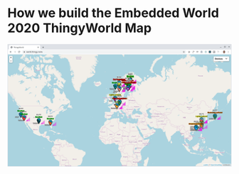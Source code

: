 # How we build the Embedded World 2020 ThingyWorld Map

![Screenshot of world.thingy.rocks](https://raw.githubusercontent.com/coderbyheart/nrfcloud-udp-proxy/blogpost/map.png)


<!--stackedit_data:
eyJoaXN0b3J5IjpbLTEwMzc0MDUxNzUsMTc3MTk1NDM3LC0xMD
Y3OTk2NDM3XX0=
-->